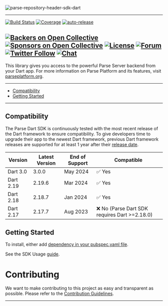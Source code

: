 ![parse-repository-header-sdk-dart](https://user-images.githubusercontent.com/5673677/166120960-ea1f58e3-a62b-4770-b541-f64186859339.png)

---

[![Build Status](https://github.com/parse-community/Parse-SDK-Flutter/workflows/ci/badge.svg?branch=master)](https://github.com/parse-community/Parse-SDK-Flutter/actions?query=workflow%3Aci+branch%3Amaster)
[![Coverage](https://img.shields.io/codecov/c/github/parse-community/Parse-SDK-Flutter/master)](https://app.codecov.io/gh/parse-community/Parse-SDK-Flutter/branch/master)
[![auto-release](https://img.shields.io/badge/%F0%9F%9A%80-auto--release-9e34eb.svg)](https://github.com/parse-community/Parse-SDK-Flutter/releases)

[![Backers on Open Collective](https://opencollective.com/parse-server/backers/badge.svg)][open-collective-link]
[![Sponsors on Open Collective](https://opencollective.com/parse-server/sponsors/badge.svg)][open-collective-link]
[![License](https://img.shields.io/badge/license-Apache%202.0-lightgrey.svg)](https://github.com/parse-community/Parse-SDK-Flutter/blob/master/LICENSE)
[![Forum](https://img.shields.io/discourse/https/community.parseplatform.org/topics.svg)](https://community.parseplatform.org/c/parse-server)
[![Twitter Follow](https://img.shields.io/twitter/follow/ParsePlatform.svg?label=Follow%20us&style=social)](https://twitter.com/intent/follow?screen_name=ParsePlatform)
[![Chat](https://img.shields.io/badge/Chat-Join!-%23fff?style=social&logo=slack)](https://chat.parseplatform.org)
---

This library gives you access to the powerful Parse Server backend from your Dart app. For more information on Parse Platform and its features, visit [parseplatform.org](https://parseplatform.org).

---

- [Compatibility](#compatibility)
- [Getting Started](#getting-started)

---
## Compatibility

The Parse Dart SDK is continuously tested with the most recent release of the Dart framework to ensure compatibility. To give developers time to upgrade their app to the newest Dart framework, previous Dart framework releases are supported for at least 1 year after their [release date](https://dart.dev/get-dart/archive).

| Version   | Latest Version | End of Support | Compatible                                   |
|-----------|----------------|----------------|----------------------------------------------|
| Dart 3.0  | 3.0.0          | May 2024       | ✅ Yes                                        |
| Dart 2.19 | 2.19.6         | Mar 2024       | ✅ Yes                                        |
| Dart 2.18 | 2.18.7         | Jan 2024       | ✅ Yes                                        |
| Dart 2.17 | 2.17.7         | Aug 2023       | ❌ No (Parse Dart SDK requires Dart >=2.18.0) |

## Getting Started

To install, either add [dependency in your pubspec.yaml file](https://pub.dev/packages/parse_server_sdk/install).

See the SDK Usage [guide][guide].

# Contributing

We want to make contributing to this project as easy and transparent as possible. Please refer to the [Contribution Guidelines](../../CONTRIBUTING.md).

---

[guide]: https://docs.parseplatform.org/flutter/guide/
[open-collective-link]: https://opencollective.com/parse-server
